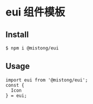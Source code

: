 # eui 组件模板

## Install

```
$ npm i @mistong/eui
```

## Usage

```
import eui from '@mistong/eui';
const {
  Icon
} = eui;
```

